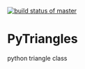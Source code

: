 [![build status of master](https://travis-ci.org/DickKemp/PyTriangles.svg?branch=master)](https://travis-ci.org/DickKemp/PyTriangles)
    
# PyTriangles
python triangle class
